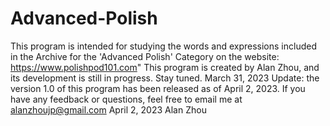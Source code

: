 # Advanced-Polish
This program is intended for studying the words and expressions included in the Archive for the 'Advanced Polish' Category on the website: https://www.polishpod101.com"
This program is created by Alan Zhou, and its development is still in progress. Stay tuned. March 31, 2023
 Update: the version 1.0 of this program has been released as of April 2, 2023. If you have any feedback or questions, feel free to email me at
alanzhoujp@gmail.com April 2, 2023 Alan Zhou
